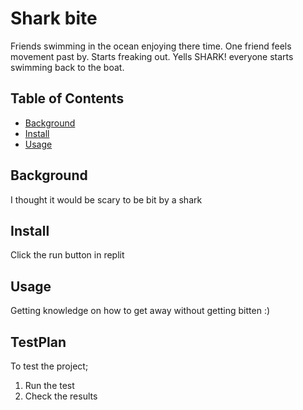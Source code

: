 # Shark bite
Friends swimming in the ocean enjoying there time. One friend feels movement past by. Starts freaking out. Yells SHARK! everyone starts swimming back to the boat.
## Table of Contents
- [Background](#background)
- [Install](#install)
- [Usage](#usage)
## Background
I thought it would be scary to be bit by a shark
## Install
Click the run button in replit
## Usage
Getting knowledge on how to get away without getting bitten
:)


## TestPlan
To test the project;

1. Run the test
2. Check the results